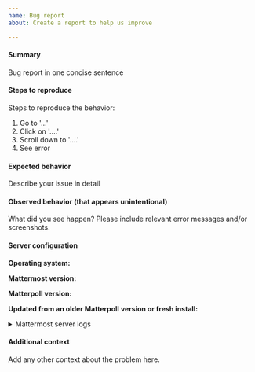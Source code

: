 ```yaml
---
name: Bug report
about: Create a report to help us improve

---
```


#### Summary
Bug report in one concise sentence

#### Steps to reproduce
Steps to reproduce the behavior:
1. Go to '...'
2. Click on '....'
3. Scroll down to '....'
4. See error

#### Expected behavior
Describe your issue in detail

#### Observed behavior (that appears unintentional)
What did you see happen? Please include relevant error messages and/or screenshots.

#### Server configuration
**Operating system:**

**Mattermost version:**

**Matterpoll version:**

**Updated from an older Matterpoll version or fresh install:**

<details>
<summary>Mattermost server logs</summary>

```
Insert your Mattermost server logs here
```
</details>

#### Additional context
Add any other context about the problem here.
